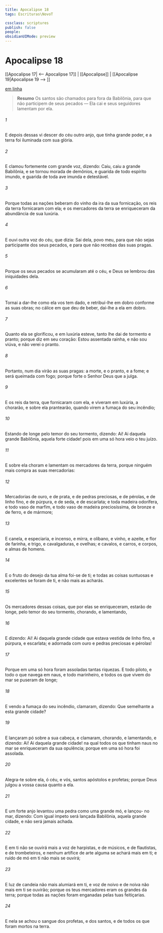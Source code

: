 ```yaml
---
title: Apocalipse 18
tags: Escrituras\NovoT

cssclass: scriptures
publish: false
people:
obsidianUIMode: preview
---
```


# Apocalipse 18
[[Apocalipse 17| <-- Apocalipse 17]] | [[Apocalipse]] | [[Apocalipse 19|Apocalipse 19 --> ]]

[em linha](https://churchofjesuschrist.org/study/scriptures/nt/rev/18?lang=por)

> __Resumo__
Os santos são chamados para fora da Babilônia, para que não participem de seus pecados — Ela cai e seus seguidores lamentam por ela.

###### 1 
E depois dessas  vi descer do céu outro anjo, que tinha grande poder, e a terra foi iluminada com sua glória.

###### 2 
E clamou fortemente com grande voz, dizendo: Caiu, caiu a grande Babilônia, e se tornou morada de demônios, e guarida de todo espírito imundo, e guarida de toda ave imunda e detestável.

###### 3 
Porque todas as nações beberam do vinho da ira da sua fornicação,  os reis da terra fornicaram com ela; e os mercadores da terra se enriqueceram da abundância de sua luxúria.

###### 4 
E ouvi outra voz do céu, que dizia: Sai dela, povo meu, para que não sejas participante dos seus pecados, e para que não recebas das suas pragas.

###### 5 
Porque  os seus pecados se acumularam até o céu, e Deus se lembrou das iniquidades dela.

###### 6 
Tornai a dar-lhe como ela vos tem dado, e retribuí-lhe em dobro conforme as suas obras; no cálice em que  deu de beber, dai-lhe a ela em dobro.

###### 7 
Quanto ela se glorificou, e em luxúria esteve, tanto lhe dai de tormento e pranto; porque diz em seu coração: Estou assentada  rainha, e não sou viúva, e não verei o pranto.

###### 8 
Portanto, num dia virão as suas pragas: a morte, e o pranto, e a fome; e será queimada com fogo; porque  forte o Senhor Deus que a julga.

###### 9 
E os reis da terra, que fornicaram com ela, e viveram em luxúria, a chorarão, e sobre ela prantearão, quando virem a fumaça do seu incêndio;

###### 10 
Estando de longe pelo temor do seu tormento, dizendo: Ai! Ai daquela grande Babilônia, aquela forte cidade! pois em uma só hora veio o teu juízo.

###### 11 
E sobre ela choram e lamentam os mercadores da terra, porque ninguém mais compra as suas mercadorias:

###### 12 
Mercadorias de ouro, e de prata, e de pedras preciosas, e de pérolas, e de linho fino, e de púrpura, e de seda, e de escarlata; e toda madeira odorífera, e todo vaso de marfim, e todo vaso de madeira preciosíssima, de bronze e de ferro, e de mármore;

###### 13 
E canela, e especiaria, e incenso, e mirra, e olíbano, e vinho, e azeite, e flor de farinha, e trigo, e cavalgaduras, e ovelhas; e cavalos, e carros, e corpos, e almas de homens.

###### 14 
E o fruto do desejo da tua alma foi-se de ti; e todas as coisas suntuosas e excelentes se foram de ti, e não mais as acharás.

###### 15 
Os mercadores dessas coisas, que por elas se enriqueceram, estarão de longe, pelo temor do seu tormento, chorando, e lamentando,

###### 16 
E dizendo: Ai! Ai daquela grande cidade que estava vestida de linho fino, e púrpura, e escarlata; e adornada com ouro e pedras preciosas e pérolas!

###### 17 
Porque em uma só hora foram assoladas tantas riquezas. E todo piloto, e todo o que navega em naus, e todo marinheiro, e todos os que vivem do mar se puseram de longe;

###### 18 
E vendo a fumaça do seu incêndio, clamaram, dizendo: Que  semelhante a esta grande cidade?

###### 19 
E lançaram pó sobre a sua cabeça, e clamaram, chorando, e lamentando, e dizendo: Ai! Ai daquela grande cidade! na qual todos os que tinham naus no mar se enriqueceram da sua opulência; porque em uma só hora foi assolada.

###### 20 
Alegra-te sobre ela, ó céu, e vós, santos apóstolos e profetas; porque  Deus julgou a vossa causa quanto a ela.

###### 21 
E um forte anjo levantou uma pedra como uma grande mó, e lançou- no mar, dizendo: Com igual ímpeto será lançada Babilônia, aquela grande cidade, e não será jamais achada.

###### 22 
E em ti não se ouvirá mais a voz de harpistas, e de músicos, e de flautistas, e de trombeteiros, e nenhum artífice de arte alguma se achará mais em ti; e ruído de mó em ti não mais se ouvirá;

###### 23 
E luz de candeia não mais alumiará em ti, e voz de noivo e de noiva não mais em ti se ouvirão; porque os teus mercadores eram os grandes da terra; porque todas as nações foram enganadas pelas tuas feitiçarias.

###### 24 
E nela se achou o sangue dos profetas, e dos santos, e de todos os que foram mortos na terra.

